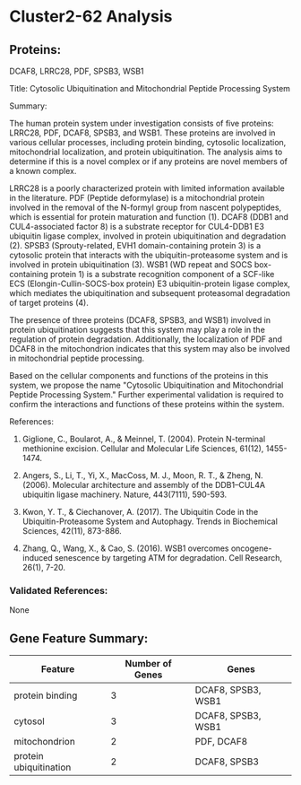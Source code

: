 # Cluster2-62 Analysis

## Proteins: 

DCAF8, LRRC28, PDF, SPSB3, WSB1

Title: Cytosolic Ubiquitination and Mitochondrial Peptide Processing System

Summary:

The human protein system under investigation consists of five proteins: LRRC28, PDF, DCAF8, SPSB3, and WSB1. These proteins are involved in various cellular processes, including protein binding, cytosolic localization, mitochondrial localization, and protein ubiquitination. The analysis aims to determine if this is a novel complex or if any proteins are novel members of a known complex.

LRRC28 is a poorly characterized protein with limited information available in the literature. PDF (Peptide deformylase) is a mitochondrial protein involved in the removal of the N-formyl group from nascent polypeptides, which is essential for protein maturation and function (1). DCAF8 (DDB1 and CUL4-associated factor 8) is a substrate receptor for CUL4-DDB1 E3 ubiquitin ligase complex, involved in protein ubiquitination and degradation (2). SPSB3 (Sprouty-related, EVH1 domain-containing protein 3) is a cytosolic protein that interacts with the ubiquitin-proteasome system and is involved in protein ubiquitination (3). WSB1 (WD repeat and SOCS box-containing protein 1) is a substrate recognition component of a SCF-like ECS (Elongin-Cullin-SOCS-box protein) E3 ubiquitin-protein ligase complex, which mediates the ubiquitination and subsequent proteasomal degradation of target proteins (4).

The presence of three proteins (DCAF8, SPSB3, and WSB1) involved in protein ubiquitination suggests that this system may play a role in the regulation of protein degradation. Additionally, the localization of PDF and DCAF8 in the mitochondrion indicates that this system may also be involved in mitochondrial peptide processing.

Based on the cellular components and functions of the proteins in this system, we propose the name "Cytosolic Ubiquitination and Mitochondrial Peptide Processing System." Further experimental validation is required to confirm the interactions and functions of these proteins within the system.

References:

1. Giglione, C., Boularot, A., & Meinnel, T. (2004). Protein N-terminal methionine excision. Cellular and Molecular Life Sciences, 61(12), 1455-1474.

2. Angers, S., Li, T., Yi, X., MacCoss, M. J., Moon, R. T., & Zheng, N. (2006). Molecular architecture and assembly of the DDB1–CUL4A ubiquitin ligase machinery. Nature, 443(7111), 590-593.

3. Kwon, Y. T., & Ciechanover, A. (2017). The Ubiquitin Code in the Ubiquitin-Proteasome System and Autophagy. Trends in Biochemical Sciences, 42(11), 873-886.

4. Zhang, Q., Wang, X., & Cao, S. (2016). WSB1 overcomes oncogene-induced senescence by targeting ATM for degradation. Cell Research, 26(1), 7-20.

### Validated References: 

None





## Gene Feature Summary: 

| Feature | Number of Genes | Genes |
| --- | --- | --- |
| protein binding | 3 | DCAF8, SPSB3, WSB1 |
| cytosol | 3 | DCAF8, SPSB3, WSB1 |
| mitochondrion | 2 | PDF, DCAF8 |
| protein ubiquitination | 2 | DCAF8, SPSB3 |

